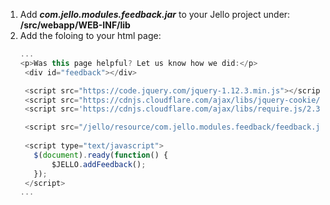 1. Add *__com.jello.modules.feedback.jar__* to your Jello project under: **<projrct-root>/src/webapp/WEB-INF/lib**
2. Add the foloing to your html page:
    ```javascript
    ...
   <p>Was this page helpful? Let us know how we did:</p>
	 <div id="feedback"></div>
	
	 <script src="https://code.jquery.com/jquery-1.12.3.min.js"></script>
	 <script src="https://cdnjs.cloudflare.com/ajax/libs/jquery-cookie/1.4.1/jquery.cookie.min.js"></script>
	 <script src='https://cdnjs.cloudflare.com/ajax/libs/require.js/2.3.6/require.min.js'></script>
	
	 <script src="/jello/resource/com.jello.modules.feedback/feedback.js"></script>
  
	 <script type="text/javascript">
	   $(document).ready(function() {
	       $JELLO.addFeedback(); 
	   });
	 </script>
    ...
    ```
